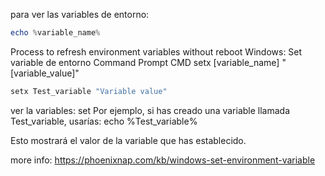 
para ver las variables de entorno:
```powershell
echo %variable_name%
```

Process to refresh environment variables without reboot Windows:
Set variable de entorno Command Prompt CMD setx [variable_name] "[variable_value]"
```cmd
setx Test_variable "Variable value"
```
ver la variables:
set
Por ejemplo, si has creado una variable llamada Test_variable, usarías:
   echo %Test_variable%

Esto mostrará el valor de la variable que has establecido.


more info:
https://phoenixnap.com/kb/windows-set-environment-variable
   